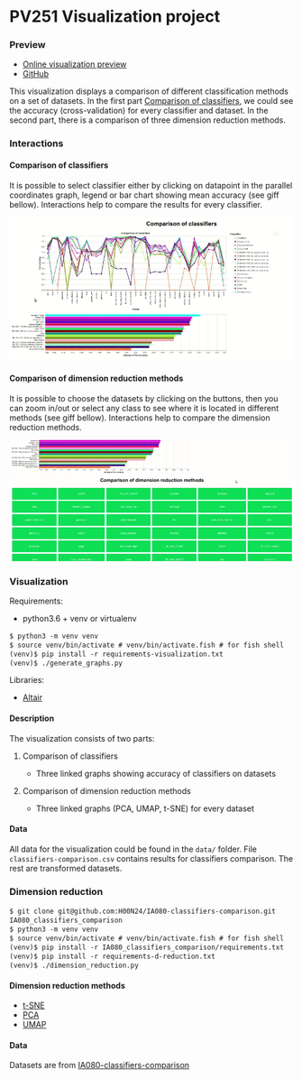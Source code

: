 # PV251 Visualization project

### Preview
* [Online visualization preview](https://www.fi.muni.cz/~xkurak/)
* [GitHub](https://github.com/H00N24/PV251-Visualization-project)


This visualization displays a comparison of different classification methods on a set of datasets. In the first part [Comparison of classifiers](Comparison-of-classifiers), we could see the accuracy (cross-validation) for every classifier and dataset.
In the second part, there is a comparison of three dimension reduction methods.

### Interactions
#### Comparison of classifiers
It is possible to select classifier either by clicking on datapoint in the parallel coordinates graph, legend or bar chart showing mean accuracy (see giff bellow).
Interactions help to compare the results for every classifier.

![](img/comparison.gif)
#### Comparison of dimension reduction methods
It is possible to choose the datasets by clicking on the buttons, then you can zoom in/out or select any class to see where it is located in different methods (see giff bellow).
Interactions help to compare the dimension reduction methods.


![](img/dimension-reduction.gif)

### Visualization
Requirements:
* python3.6 + venv or virtualenv

```
$ python3 -m venv venv
$ source venv/bin/activate # venv/bin/activate.fish # for fish shell
(venv)$ pip install -r requirements-visualization.txt
(venv)$ ./generate_graphs.py
```

Libraries:
 * [Altair](https://github.com/altair-viz/altair)


#### Description
The visualization consists of two parts:
1. Comparison of classifiers
    - Three linked graphs showing accuracy of classifiers on datasets
    
2. Comparison of dimension reduction methods
    - Three linked graphs (PCA, UMAP, t-SNE) for every dataset



#### Data
All data for the visualization could be found in the `data/` folder. File `classifiers-comparison.csv` contains results for classifiers comparison. The rest are transformed datasets.


### Dimension reduction

```
$ git clone git@github.com:H00N24/IA080-classifiers-comparison.git IA080_classifiers_comparison 
$ python3 -m venv venv
$ source venv/bin/activate # venv/bin/activate.fish # for fish shell
(venv)$ pip install -r IA080_classifiers_comparison/requirements.txt
(venv)$ pip install -r requirements-d-reduction.txt
(venv)$ ./dimension_reduction.py
```

#### Dimension reduction methods
* [t-SNE](https://scikit-learn.org/stable/modules/generated/sklearn.manifold.TSNE.html)
* [PCA](https://scikit-learn.org/stable/modules/generated/sklearn.decomposition.PCA.html)
* [UMAP](https://github.com/lmcinnes/umap)

#### Data
Datasets are from [IA080-classifiers-comparison](https://github.com/H00N24/IA080-classifiers-comparison)